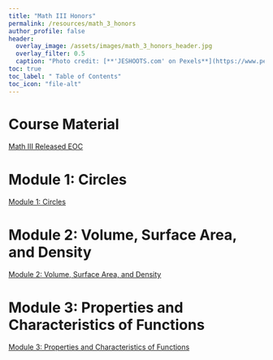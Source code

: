 ```yaml
---
title: "Math III Honors"
permalink: /resources/math_3_honors
author_profile: false
header:
  overlay_image: /assets/images/math_3_honors_header.jpg 
  overlay_filter: 0.5
  caption: "Photo credit: [**'JESHOOTS.com' on Pexels**](https://www.pexels.com/photo/person-holding-a-chalk-in-front-of-the-chalk-board-714699/)"
toc: true
toc_label: " Table of Contents"
toc_icon: "file-alt"
---
```


# Course Material
<a href="https://files.nc.gov/dpi/documents/files/eoc-nc-math-3-released-form.pdf" class="btn btn--inverse btn--x-large">Math III Released EOC</a>

# Module 1: Circles
<a href="/resources/math_3/nc_math_3_honors_-_module_1_video/" class="btn btn--inverse btn--x-large">Module 1: Circles</a>

# Module 2: Volume, Surface Area, and Density
<a href="/resources/math_3/nc_math_3_honors_-_module_2_video/" class="btn btn--inverse btn--x-large">Module 2: Volume, Surface Area, and Density</a>

# Module 3: Properties and Characteristics of Functions
<a href="/resources/math_3/nc_math_3_honors_-_module_3_video/" class="btn btn--inverse btn--x-large">Module 3: Properties and Characteristics of Functions</a>